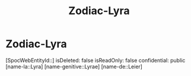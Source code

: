 ﻿---
title: "Zodiac-Lyra"
type: Zodiac
tags:
- astro/Zodiac

---

# Zodiac-Lyra

[SpocWebEntityId::]
isDeleted: false
isReadOnly: false
confidential: public
[name-la::Lyra]
[name-genitive::Lyrae]
[name-de::Leier]

